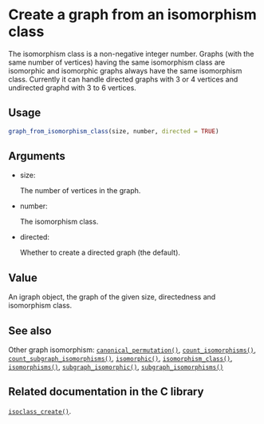 # Create a graph from an isomorphism class

The isomorphism class is a non-negative integer number. Graphs (with the
same number of vertices) having the same isomorphism class are
isomorphic and isomorphic graphs always have the same isomorphism class.
Currently it can handle directed graphs with 3 or 4 vertices and
undirected graphd with 3 to 6 vertices.

## Usage

``` r
graph_from_isomorphism_class(size, number, directed = TRUE)
```

## Arguments

- size:

  The number of vertices in the graph.

- number:

  The isomorphism class.

- directed:

  Whether to create a directed graph (the default).

## Value

An igraph object, the graph of the given size, directedness and
isomorphism class.

## See also

Other graph isomorphism:
[`canonical_permutation()`](https://r.igraph.org/reference/canonical_permutation.md),
[`count_isomorphisms()`](https://r.igraph.org/reference/count_isomorphisms.md),
[`count_subgraph_isomorphisms()`](https://r.igraph.org/reference/count_subgraph_isomorphisms.md),
[`isomorphic()`](https://r.igraph.org/reference/isomorphic.md),
[`isomorphism_class()`](https://r.igraph.org/reference/isomorphism_class.md),
[`isomorphisms()`](https://r.igraph.org/reference/isomorphisms.md),
[`subgraph_isomorphic()`](https://r.igraph.org/reference/subgraph_isomorphic.md),
[`subgraph_isomorphisms()`](https://r.igraph.org/reference/subgraph_isomorphisms.md)

## Related documentation in the C library

[`isoclass_create()`](https://igraph.org/c/html/latest/igraph-Isomorphism.html#igraph_isoclass_create).
